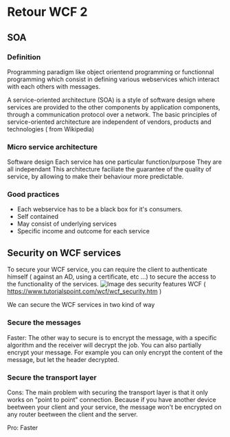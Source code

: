 # Retour WCF 2

## SOA

### Definition

Programming paradigm like object orientend programming or functionnal programming which consist in defining various webservices which interact with each others with messages.

A service-oriented architecture (SOA) is a style of software design where services are provided to the other components by application components, through a communication protocol over a network. The basic principles of service-oriented architecture are independent of vendors, products and technologies ( from Wikipedia)

### Micro service architecture

Software design
Each service has one particular function/purpose
They are all independant
This architecture faciliate the guarantee of the quality of service, by allowing to make their behaviour more predictable.

### Good practices

* Each webservice has to be a black box for it's consumers. 
* Self contained
* May consist of underlying services
* Specific income and outcome for each service

## Security on WCF services

To secure your WCF service, you can require the client to authenticate himself ( against an AD, using a certificate, etc ...) to secure the access to the functionality of the services.
![Image des security features WCF](https://www.tutorialspoint.com/wcf/images/wcf_security.jpg)
( https://www.tutorialspoint.com/wcf/wcf_security.htm )

We can secure the WCF services in two kind of way

### Secure the messages

Faster: The other way to secure is to encrypt the message, with a specific algorithm and the receiver will decrypt the job. You can also partially encrypt your message. 
For example you can only encrypt the content of the message, but let the header decrypted.

### Secure the transport layer

Cons: The main problem with securing the transport layer is that it only works on "point to point" connection. Because if you have another device beetween your client and your service, the message won't be encrypted on any router beetween the client and the server.

Pro: Faster

